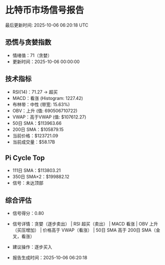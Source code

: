 # 比特币市场信号报告

最后更新时间: 2025-10-06 06:20:18 UTC

## 恐慌与贪婪指数
- 情绪值：71（贪婪）
- 更新时间：2025-10-06 00:00:00

## 技术指标
- RSI(14)：71.27 → 超买
- MACD：看涨 (Histogram: 1227.42)
- 布林带：中性 (带宽: 15.63%)
- OBV：上升 (值: 690506710722)
- VWAP：高于VWAP (值: $107612.27)
- 50日 SMA：$113963.66
- 200日 SMA：$105879.15
- 当前价格：$123721.09
- 当前成交量：$58.17B

## Pi Cycle Top
- 111日 SMA：$113803.21
- 350日 SMA×2：$199882.12
- 信号：未达顶部

## 综合评估
- 信号得分：0.80
- 信号详情：贪婪（逐步卖出） | RSI 超买（卖出） | MACD 看涨 | OBV 上升（买压增加） | 价格高于 VWAP（看涨） | 50日 SMA 高于 200日 SMA（金叉，看涨）
- 建议操作：逐步买入

- 报告生成时间：2025-10-06 06:20:18